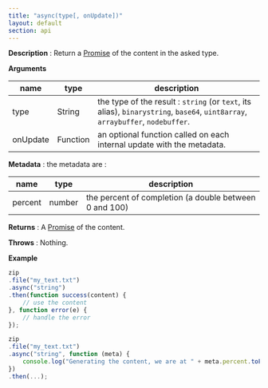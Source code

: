 ```yaml
---
title: "async(type[, onUpdate])"
layout: default
section: api
---
```


__Description__ : Return a [Promise](https://developer.mozilla.org/en-US/docs/Web/JavaScript/Reference/Global_Objects/Promise) of the content in the asked type.

__Arguments__

name     | type     | description
---------|----------|------------
type     | String   | the type of the result : `string` (or `text`, its alias), `binarystring`, `base64`, `uint8array`, `arraybuffer`, `nodebuffer`.
onUpdate | Function | an optional function called on each internal update with the metadata.

__Metadata__ : the metadata are :

name        | type   | description
------------|--------|------------
percent     | number | the percent of completion (a double between 0 and 100)

__Returns__ : A [Promise](https://developer.mozilla.org/en-US/docs/Web/JavaScript/Reference/Global_Objects/Promise) of the content.

__Throws__ : Nothing.

__Example__

```js
zip
.file("my_text.txt")
.async("string")
.then(function success(content) {
    // use the content
}, function error(e) {
    // handle the error
});
```

```js
zip
.file("my_text.txt")
.async("string", function (meta) {
    console.log("Generating the content, we are at " + meta.percent.toFixed(2) + " %");
})
.then(...);
```


